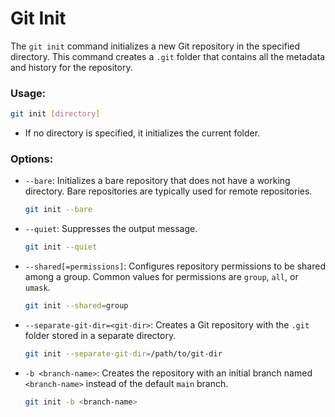 # **Git Init**

The `git init` command initializes a new Git repository in the specified directory. This command creates a `.git` folder that contains all the metadata and history for the repository.

### **Usage**:
```bash
git init [directory]
```

- If no directory is specified, it initializes the current folder.

### **Options**:
- `--bare`: Initializes a bare repository that does not have a working directory. Bare repositories are typically used for remote repositories.
  ```bash
  git init --bare
  ```
- `--quiet`: Suppresses the output message.
  ```bash
  git init --quiet
  ```
- `--shared[=permissions]`: Configures repository permissions to be shared among a group. Common values for permissions are `group`, `all`, or `umask`.
  ```bash
  git init --shared=group
  ```
- `--separate-git-dir=<git-dir>`: Creates a Git repository with the `.git` folder stored in a separate directory.
  ```bash
  git init --separate-git-dir=/path/to/git-dir
  ```
- `-b <branch-name>`: Creates the repository with an initial branch named `<branch-name>` instead of the default `main` branch.
  ```bash
  git init -b <branch-name>
  ```
